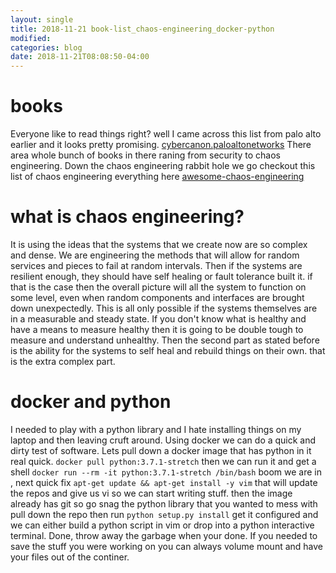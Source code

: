 ```yaml
---
layout: single
title: 2018-11-21 book-list_chaos-engineering_docker-python
modified:
categories: blog
date: 2018-11-21T08:08:50-04:00
---
```


# books
Everyone like to read things right?   well I came across this list from palo alto earlier and it looks pretty promising. 
[cybercanon.paloaltonetworks](https://cybercanon.paloaltonetworks.com/ "cybercanon.paloaltonetworks")  There area  whole bunch of books in there raning from security to chaos engineering.  Down the chaos engineering rabbit hole we go
checkout this list of chaos engineering everything here [awesome-chaos-engineering](https://github.com/dastergon/awesome-chaos-engineering "awesome-chaos-engineering") 

# what is chaos engineering?
It is using the ideas that the systems that we create now are so complex and dense.  We are engineering the methods that will allow for random services and pieces to fail at random intervals.  Then if the systems are resilient enough, they should have self healing or fault tolerance built it.  if that is the case then the overall picture will all the system to function on some level, even when random components and interfaces are brought down unexpectedly.  This is all only possible if the systems themselves are in a measurable and steady state.  If you don't know what is healthy and have a means to measure healthy then it is going to be double tough to measure and understand unhealthy.  Then the second part as stated before is the ability for the systems to self heal and rebuild things on their own. that is the extra complex part. 

# docker and python
I needed to play with a python library and I hate installing things on my laptop and then leaving cruft around.  Using docker we can do a quick and dirty test of software.
Lets pull down a docker image that has python in it real quick.
` docker pull python:3.7.1-stretch `
then we can run it and get a shell
` docker run --rm -it python:3.7.1-stretch /bin/bash `
boom we are in , next quick fix ` apt-get update && apt-get install -y vim `
that will update the repos and give us vi so we can start writing stuff.   then the image already has git so go snag the python library that you wanted to mess with pull down the repo then run `python setup.py install` get it configured and we can either build a python script in vim or drop into a python interactive terminal.  Done,  throw away the garbage when your done.
If you needed to save the stuff you were working on you can always volume mount and have your files out of the continer. 